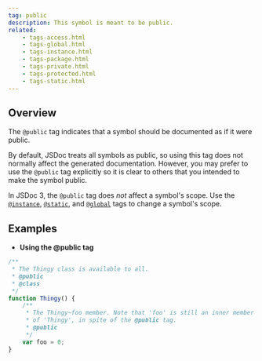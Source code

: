 ```yaml
---
tag: public
description: This symbol is meant to be public.
related:
    - tags-access.html
    - tags-global.html
    - tags-instance.html
    - tags-package.html
    - tags-private.html
    - tags-protected.html
    - tags-static.html
---
```


## Overview

The `@public` tag indicates that a symbol should be documented as if it were public.

By default, JSDoc treats all symbols as public, so using this tag does not normally affect the
generated documentation. However, you may prefer to use the `@public` tag explicitly so it is clear
to others that you intended to make the symbol public.

In JSDoc 3, the `@public` tag does _not_ affect a symbol's scope. Use the
[`@instance`][instance-tag], [`@static`][static-tag], and [`@global`][global-tag] tags to change a
symbol's scope.

[global-tag]: tags-global
[instance-tag]: tags-instance
[static-tag]: tags-static


## Examples

- **Using the @public tag**

```js
/**
 * The Thingy class is available to all.
 * @public
 * @class
 */
function Thingy() {
    /**
     * The Thingy~foo member. Note that 'foo' is still an inner member
     * of 'Thingy', in spite of the @public tag.
     * @public
     */
    var foo = 0;
}
```

